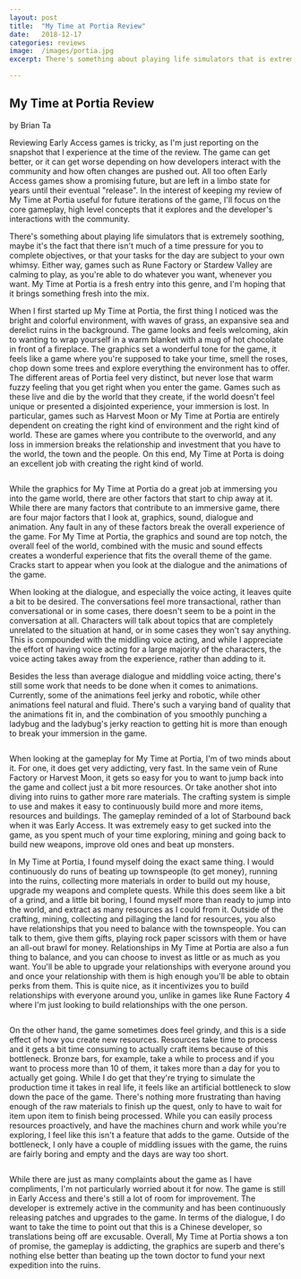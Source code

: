 ```yaml
---
layout: post
title:  "My Time at Portia Review"
date:   2018-12-17
categories: reviews
image:  /images/portia.jpg
excerpt: There's something about playing life simulators that is extremely soothing, maybe it's the fact that there isn't much of a time pressure for you to complete objectives, or that your tasks for the day are subject to your own whimsy. My Time at Portia is a fresh entry into this genre, and I'm hoping that it brings something fresh into the mix.

---
```

## My Time at Portia Review

by Brian Ta

Reviewing Early Access games is tricky, as I'm just reporting on the snapshot that I experience at the time of the review.  The game can get better, or it can get worse depending on how developers interact with the community and how often changes are pushed out.  All too often Early Access games show a promising future, but are left in a limbo state for years until their eventual "release". In the interest of keeping my review of My Time at Portia useful for future iterations of the game, I'll focus on the core gameplay, high level concepts that it explores and the developer's interactions with the community. 

There's something about playing life simulators that is extremely soothing, maybe it's the fact that there isn't much of a time pressure for you to complete objectives, or that your tasks for the day are subject to your own whimsy.  Either way, games such as Rune Factory or Stardew Valley are calming to play, as you're able to do whatever you want, whenever you want.  My Time at Portia is a fresh entry into this genre, and I'm hoping that it brings something fresh into the mix.

When I first started up My Time at Portia, the first thing I noticed was the bright and colorful environment, with waves of grass, an expansive sea and derelict ruins in the background. The game looks and feels welcoming, akin to wanting to wrap yourself in a warm blanket with a mug of hot chocolate in front of a fireplace. The graphics set a wonderful tone for the game, it feels like a game where you're supposed to take your time, smell the roses, chop down some trees and explore everything the environment has to offer.  The different areas of Portia feel very distinct, but never lose that warm fuzzy feeling that you get right when you enter the game. Games such as these live and die by the world that they create, if the world doesn't feel unique or presented a disjointed experience, your immersion is lost.  In particular, games such as Harvest Moon or My Time at Portia are entirely dependent on creating the right kind of environment and the right kind of world. These are games where you contribute to the overworld, and any loss in immersion breaks the relationship and investment that you have to the world, the town and the people.  On this end, My Time at Porta is doing an excellent job with creating the right kind of world.

<img class="gfyitem" data-id="FrenchKindDragon" />

While the graphics for My Time at Portia do a great job at immersing you into the game world, there are other factors that start to chip away at it.  While there are many factors that contribute to an immersive game, there are four major factors that I look at, graphics, sound, dialogue and animation.  Any fault in any of these factors break the overall experience of the game.  For My Time at Portia, the graphics and sound are top notch, the overall feel of the world, combined with the music and sound effects creates a wonderful experience that fits the overall theme of the game.  Cracks start to appear when you look at the dialogue and the animations of the game.  

When looking at the dialogue, and especially the voice acting, it leaves quite a bit to be desired.  The conversations feel more transactional, rather than conversational or in some cases, there doesn't seem to be a point in the conversation at all.  Characters will talk about topics that are completely unrelated to the situation at hand, or in some cases they won't say anything.  This is compounded with the middling voice acting, and while I appreciate the effort of having voice acting for a large majority of the characters, the voice acting takes away from the experience, rather than adding to it.

Besides the less than average dialogue and middling voice acting, there's still some work that needs to be done when it comes to animations.  Currently, some of the animations feel jerky and robotic, while other animations feel natural and fluid. There's such a varying band of quality that the animations fit in, and the combination of you smoothly punching a ladybug and the ladybug's jerky reaction to getting hit is more than enough to break your immersion in the game.

<img class="gfyitem" data-id="SleepyUnselfishBear" />

When looking at the gameplay for My Time at Portia, I'm of two minds about it.  For one, it does get very addicting, very fast.  In the same vein of Rune Factory or Harvest Moon, it gets so easy for you to want to jump back into the game and collect just a bit more resources.  Or take another shot into diving into ruins to gather more rare materials. The crafting system is simple to use and makes it easy to continuously build more and more items, resources and buildings.  The gameplay reminded of a lot of Starbound back when it was Early Access.  It was extremely easy to get sucked into the game, as you spent much of your time exploring, mining and going back to build new weapons, improve old ones and beat up monsters.  

In My Time at Portia, I found myself doing the exact same thing.  I would continuously do runs of beating up townspeople (to get money), running into the ruins, collecting more materials in order to build out my house, upgrade my weapons and complete quests. While this does seem like a bit of a grind, and a little bit boring, I found myself more than ready to jump into the world, and extract as many resources as I could from it.  Outside of the crafting, mining, collecting and pillaging the land for resources, you also have relationships that you need to balance with the townspeople.  You can talk to them, give them gifts, playing rock paper scissors with them or have an all-out brawl for money.  Relationships in My Time at Portia are also a fun thing to balance, and you can choose to invest as little or as much as you want.  You'll be able to upgrade your relationships with everyone around you and once your relationship with them is high enough you'll be able to obtain perks from them.  This is quite nice, as it incentivizes you to build relationships with everyone around you, unlike in games like Rune Factory 4 where I'm just looking to build relationships with the one person.

<img class="gfyitem" data-id="DarlingUnpleasantIberianchiffchaff" />

On the other hand, the game sometimes does feel grindy, and this is a side effect of how you create new resources.  Resources take time to process and it gets a bit time consuming to actually craft items because of this bottleneck.  Bronze bars, for example, take a while to process and if you want to process more than 10 of them, it takes more than a day for you to actually get going.  While I do get that they're trying to simulate the production time it takes in real life, it feels like an artificial bottleneck to slow down the pace of the game.  There's nothing more frustrating than having enough of the raw materials to finish up the quest, only to have to wait for item upon item to finish being processed.  While you can easily process resources proactively, and have the machines churn and work while you're exploring, I feel like this isn't a feature that adds to the game. Outside of the bottleneck, I only have a couple of middling issues with the game, the ruins are fairly boring and empty and the days are way too short.

<img class="gfyitem" data-id="InexperiencedBlindBichonfrise" />

While there are just as many complaints about the game as I have compliments, I'm not particularly worried about it for now.  The game is still in Early Access and there's still a lot of room for improvement.  The developer is extremely active in the community and has been continuously releasing patches and upgrades to the game.  In terms of the dialogue, I do want to take the time to point out that this is a Chinese developer, so translations being off are excusable.  Overall, My Time at Portia shows a ton of promise, the gameplay is addicting, the graphics are superb and there's nothing else better than beating up the town doctor to fund your next expedition into the ruins.



